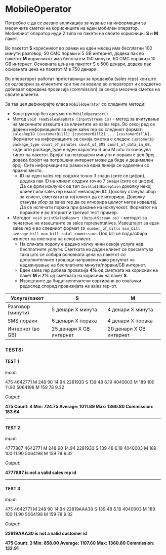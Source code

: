 # MobileOperator

Потребно е да се развие апликација за чување на информации за месечните сметки на корисниците на еден мобилен оператор. 
Мобилниот оператор нуди 2 типа на пакети на своите корисници: **S** и **M** пакет. 

Во пакетот **S** корисникот во рамки на еден месец има бесплатни 100 минути разговор, 50 СМС пораки и 5 GB интернет, 
додека пак во пакетот **M** корисникот има бесплатни 150 минути, 60 СМС пораки и 10 GB интернет. 
Основната цена на пакетот S е 500 денари, додека пак основната цена на пакетот M е 750 денари.

Во операторот работат претставници за продажба (sales reps) кои што се одговорни за клиентите кои тие ги вовеле во операторот и соодветно добиваат одредена провизија (commission) за секоја месечна сметка на своите клиенти.

За таа цел дефинирајте класа `MobileOperator` со следните методи:

- Конструктор без аргументи `MobileOperator()`
- Метод `void readSalesRepData (InputStream is)` - метод за вчитување на месечните извештаи за клиентите на sales reps. 
Во секој ред се дадени информациите за еден sales rep во следниот формат: 
`salesRepID [customerBill1] [customerBill2] ... [customerBillN].`
Форматот на информациите за секоја сметка е следен: `customerID package_type count_of_minutes count_of_SMS count_of_data_in_GB`, каде што package_type е еден карактер S или M што го означува типот на пакетот. 
Бројот на потрошени минути и пораки е цел број, додека бројот на потрошени интернет може да биде и децимален број. 
Сите информации во рамки на една линија се одделени со празно место.
    - ID на еден sales rep содржи точно 3 знаци (сите се цифри), додека пак ID на клиент содржи точно 7 знаци (сите се цифри). Да се фрли исклучок од тип `InvalidIdException` доколку некој клиент или sales rep имаат невалиден ID. 
  Доколку станува збор за клиент, сметката на тој клиент да се игнорира. Доколку станува збор за sales rep да се игнорира целиот негов извештај. 
  Да се испечати порака при фаќање на исклучокот. Форматот на пораките е во вториот и третиот тест пример.
- Методот` void printSalesReport (OutputStream os)` - методот за печатење на извештаите за sales representatives.
Извештајот за еден sales rep е во следниот формат `ID number_of_bills min_bill average_bill max_bill total_commission`. 
Под bill се подразбира износот на сметката на некој клиент.
    - На сликата подолу е дадено колку чини секоја услуга над бесплатните услуги. Сметката на даден клиент се пресметува така што се собира основната цена на пакетот со дополнителните трошоци направени како резултат на надминување на бесплатните минути/пораки/GB интернет.
    - Еден sales rep добива провизија **4%** од сметката на корисник на пакет **M** и **7%** од сметката на корисник на пакет **S**.
    - Извештаите да бидат испечатени сортирани во опаѓачки редослед според провизијата на sales rep-от.


| Услуга/пакет      | S                        | M                        |
|-------------------|--------------------------|--------------------------|
| Разговор (минути) | 5 денари X минута         | 4 денари X минута         |
| SMS пораки        | 6 денари X порака         | 4 денари X порака         |
| Интернет (во GB)  | 25 денари X GB интернет   | 20 денари X GB интернет   |


### TESTS:
#### TEST 1

_Input_:

475 4642771 M 248 90 14.94 2281930 S 139 48 6.19 4040003 M 189 100 11.90 5064198 M 159 78 9.32

_Output_:

**475 Count: 4 Min: 724.75 Average: 1011.89 Max: 1360.80 Commission: 183.64**

---------------------------------------------------------------------------------------------------
#### TEST 2

_Input_:

4777887 4642771 M 248 90 14.94 2281930 S 139 48 6.19 4040003 M 189 100 11.90 5064198 M 159 78 9.32

_Output_:

**4777887 is not a valid sales rep id**

---------------------------------------------------------------------------------------------------
#### TEST 3

_Input_:

475 4642771 M 248 90 14.94 22819AAA30 S 139 48 6.19 4040003 M 189 100 11.90 5064198 M 159 78 9.32

_Output_:

**22819AAA30 is not a valid customer id**

**475 Count: 3 Min: 858.00 Average: 1107.60 Max: 1360.80 Commission: 132.91**

